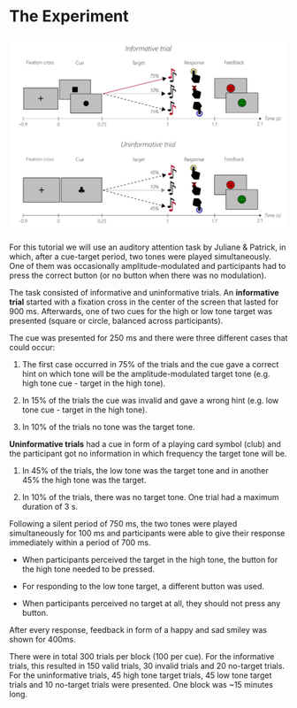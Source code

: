 # The Experiment

![experiment](./images/plot_behav_task.png)

For this tutorial we will use an auditory attention task by Juliane & Patrick, in which, after a cue-target period, two tones were played simultaneously. One of them was occasionally amplitude-modulated and participants had to press the correct button (or no button when there was no modulation).

The task consisted of informative and uninformative trials. An **informative trial** started with a fixation cross in the center of the screen that lasted for 900 ms. Afterwards, one of two cues for the high or low tone target was presented (square or circle, balanced across participants). 

The cue was presented for 250 ms and there were three different cases that could occur:

1. The first case occurred in 75% of the trials and the cue gave a correct hint on which tone will be the amplitude-modulated target tone (e.g. high tone cue - target in the high tone). 

2. In 15% of the trials the cue was invalid and gave a wrong hint (e.g. low tone cue - target in the high tone). 

3. In 10% of the trials no tone was the target tone.



**Uninformative trials** had a cue in form of a playing card symbol (club) and the participant got no information in which frequency the target tone will be. 

1. In 45% of the trials, the low tone was the target tone and in another 45% the high tone was the target. 

2. In 10% of the trials, there was no target tone. One trial had a maximum duration of 3 s.

Following a silent period of 750 ms, the two tones were played simultaneously for 100 ms and participants were able to give their response immediately within a period of 700 ms. 

* When participants perceived the target in the high tone, the button for the high tone needed to be pressed. 

* For responding to the low tone target, a different button was used. 

* When participants perceived no target at all, they should not press any button.

After every response, feedback in form of a happy and sad smiley was shown for 400ms.

There were in total 300 trials per block (100 per cue). For the informative trials, this resulted in 150 valid trials, 30 invalid trials and 20 no-target trials. For the uninformative trials, 45 high tone target trials, 45 low tone target trials and 10 no-target trials were presented. One block was ~15 minutes long.